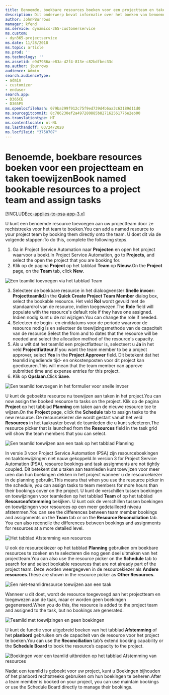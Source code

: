 ```yaml
---
title: Benoemde, boekbare resources boeken voor een projectteam en taken toewijzen
description: Dit onderwerp bevat informatie over het boeken van benoemde resources aan projectteams en het toewijzen hiervan aan taken.
author: JohnPBurrows
manager: kfend
ms.service: dynamics-365-customerservice
ms.custom:
- dyn365-projectservice
ms.date: 11/28/2018
ms.topic: article
ms.prod: ''
ms.technology: ''
ms.assetid: e947986a-e83a-42f4-813e-c82bdfbec33c
ms.author: jburrows
audience: Admin
search.audienceType:
- admin
- customizer
- enduser
search.app:
- D365CE
- D365PS
ms.openlocfilehash: 079ba299f912c75f9ed739d4b6aa3c63189d11d0
ms.sourcegitcommit: 8c786230ef2a497280885b827162561776e2eb00
ms.translationtype: HT
ms.contentlocale: nl-NL
ms.lasthandoff: 03/24/2020
ms.locfileid: "3750707"
---
```

# <a name="book-named-bookable-resources-to-a-project-team-and-assign-tasks"></a><span data-ttu-id="9b62e-103">Benoemde, boekbare resources boeken voor een projectteam en taken toewijzen</span><span class="sxs-lookup"><span data-stu-id="9b62e-103">Book named bookable resources to a project team and assign tasks</span></span> 

[!INCLUDE[cc-applies-to-psa-app-3.x](../includes/cc-applies-to-psa-app-3x.md)]

<span data-ttu-id="9b62e-104">U kunt een benoemde resource toevoegen aan uw projectteam door ze rechtstreeks voor het team te boeken.</span><span class="sxs-lookup"><span data-stu-id="9b62e-104">You can  add a named resource to your project team by booking them directly onto the team.</span></span> <span data-ttu-id="9b62e-105">U doet dit via de volgende stappen:</span><span class="sxs-lookup"><span data-stu-id="9b62e-105">To do this, complete the following steps.</span></span>

1. <span data-ttu-id="9b62e-106">Ga in Project Service Automation naar **Projecten** en open het project waarvoor u boekt.</span><span class="sxs-lookup"><span data-stu-id="9b62e-106">In  Project Service Automation, go to **Projects**, and select the open the project that you are booking for.</span></span>
2. <span data-ttu-id="9b62e-107">Klik op de pagina **Project** op het tabblad **Team** op **Nieuw**.</span><span class="sxs-lookup"><span data-stu-id="9b62e-107">On the **Project** page, on the **Team** tab, click **New**.</span></span> 

![Een teamlid toevoegen via het tabblad Team](media/RM-how-to-1.png)

3. <span data-ttu-id="9b62e-109">Selecteer de boekbare resource in het dialoogvenster **Snelle invoer: Projectteamlid**.</span><span class="sxs-lookup"><span data-stu-id="9b62e-109">In the **Quick Create Project Team Member** dialog box, select the bookable resource.</span></span> <span data-ttu-id="9b62e-110">Het veld **Rol** wordt gevuld met de standaardrol van de resource, indien toegewezen.</span><span class="sxs-lookup"><span data-stu-id="9b62e-110">The **Role** field will populate with the resource's default role if they have one assigned.</span></span> <span data-ttu-id="9b62e-111">Indien nodig kunt u de rol wijzigen.</span><span class="sxs-lookup"><span data-stu-id="9b62e-111">You can change the role if needed.</span></span> 
4. <span data-ttu-id="9b62e-112">Selecteer de begin- en einddatums voor de periode waarvoor de resource nodig is en selecteer de toewijzingsmethode van de capaciteit van de resource.</span><span class="sxs-lookup"><span data-stu-id="9b62e-112">Select the from and to dates that the resource will be needed and select the allocation method of the resource's capacity.</span></span> 
5. <span data-ttu-id="9b62e-113">Als u wilt dat het teamlid een projectfiatteur is, selecteert u **Ja** in het veld **Projectfiatteur**.</span><span class="sxs-lookup"><span data-stu-id="9b62e-113">If you want the team member to be a project approver, select **Yes** in the **Project Approver** field.</span></span> <span data-ttu-id="9b62e-114">Dit betekent dat het teamlid ingediende tijd- en onkostenposten voor dit project kan goedkeuren.</span><span class="sxs-lookup"><span data-stu-id="9b62e-114">This will mean that the team member can approve submitted time and expense entries for this project.</span></span> 
6. <span data-ttu-id="9b62e-115">Klik op **Opslaan**.</span><span class="sxs-lookup"><span data-stu-id="9b62e-115">Click **Save**.</span></span>

![Een teamlid toevoegen in het formulier voor snelle invoer](media/RM-how-to-2.png)


<span data-ttu-id="9b62e-117">U kunt de geboekte resource nu toewijzen aan taken in het project.</span><span class="sxs-lookup"><span data-stu-id="9b62e-117">You can now assign the booked resource to tasks on the project.</span></span> <span data-ttu-id="9b62e-118">Klik op de pagina **Project** op het tabblad **Planning** om taken aan de nieuwe resource toe te wijzen.</span><span class="sxs-lookup"><span data-stu-id="9b62e-118">On the **Project** page, click the **Schedule** tab to assign tasks to the new resource.</span></span> <span data-ttu-id="9b62e-119">De resourcekiezer die wordt gestart vanuit het veld **Resources** in het taakraster bevat de teamleden die u kunt selecteren.</span><span class="sxs-lookup"><span data-stu-id="9b62e-119">The resource picker that is launched from the **Resources** field in the task grid will show the team members that you can select.</span></span>

![Een teamlid toewijzen aan een taak op het tabblad Planning](media/RM-how-to-3.png)

<span data-ttu-id="9b62e-121">In versie 3 voor Project Service Automation (PSA) zijn resourceboekingen en taaktoewijzingen niet nauw gekoppeld.</span><span class="sxs-lookup"><span data-stu-id="9b62e-121">In version 3 for Project Service Automation (PSA), resource bookings and task assignments are not tightly coupled.</span></span> <span data-ttu-id="9b62e-122">Dit betekent dat u taken aan teamleden kunt toewijzen voor meer uren dan hun boekingen dekken in het project wanneer u de resourcekiezer in de planning gebruikt.</span><span class="sxs-lookup"><span data-stu-id="9b62e-122">This means that when you use the resource picker in the schedule, you can assign tasks to team members for more hours than their bookings cover on the project.</span></span>
<span data-ttu-id="9b62e-123">U kunt de verschillen tussen boekingen en toewijzingen voor teamleden op het tabblad **Team** of op het tabblad **Resourceafstemming** bekijken. U kunt ook de verschillen tussen boekingen en toewijzingen voor resources op een meer gedetailleerd niveau afstemmen.</span><span class="sxs-lookup"><span data-stu-id="9b62e-123">You can see the differences between team member bookings and assignments on the **Team** tab or on the **Resource Reconciliation** tab. You can also reconcile the differences between bookings and assignments for resources at a more detailed level.</span></span>

![Het tabblad Afstemming van resources](media/RM-how-to-4.png)

<span data-ttu-id="9b62e-125">U ook de resourcekiezer op het tabblad **Planning** gebruiken om boekbare resources te zoeken en te selecteren die nog geen deel uitmaken van het projectteam.</span><span class="sxs-lookup"><span data-stu-id="9b62e-125">You can also use the resource picker on the **Schedule** tab to search for and select bookable resources that are not already part of the project team.</span></span> <span data-ttu-id="9b62e-126">Deze worden weergegeven in de resourcekiezer als **Andere resources**.</span><span class="sxs-lookup"><span data-stu-id="9b62e-126">These are shown in the resource picker as **Other Resources**.</span></span>

![Een niet-teamlidresource toewijzen aan een taak](media/RM-how-to-5.png)

<span data-ttu-id="9b62e-128">Wanneer u dit doet, wordt de resource toegevoegd aan het projectteam en toegewezen aan de taak, maar er worden geen boekingen gegenereerd.</span><span class="sxs-lookup"><span data-stu-id="9b62e-128">When you do this, the resource is added to the project team and assigned to the task, but no bookings are generated.</span></span>

![Teamlid met toewijzingen en geen boekingen](media/RM-how-to-6.png)

<span data-ttu-id="9b62e-130">U kunt de functie voor uitgebreid boeken van het tabblad **Afstemming** of het **planbord** gebruiken om de capaciteit van de resource voor het project te boeken.</span><span class="sxs-lookup"><span data-stu-id="9b62e-130">You can use the **Reconciliation** tab’s extend booking capability or the **Schedule Board** to book the resource’s capacity to the project.</span></span>

![Boekingen voor een teamlid uitbreiden op het tabblad Afstemming van resources](media/RM-how-to-7.png)

<span data-ttu-id="9b62e-132">Nadat een teamlid is geboekt voor uw project, kunt u Boekingen bijhouden of het planbord rechtstreeks gebruiken om hun boekingen te beheren.</span><span class="sxs-lookup"><span data-stu-id="9b62e-132">After a team member is booked on your project, you can use maintain bookings or use the Schedule Board directly to manage their bookings.</span></span>
